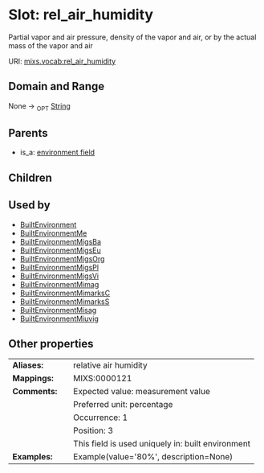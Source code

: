 
# Slot: rel_air_humidity


Partial vapor and air pressure, density of the vapor and air, or by the actual mass of the vapor and air

URI: [mixs.vocab:rel_air_humidity](https://w3id.org/mixs/vocab/rel_air_humidity)


## Domain and Range

None ->  <sub>OPT</sub> [String](types/String.md)

## Parents

 *  is_a: [environment field](environment_field.md)

## Children


## Used by

 * [BuiltEnvironment](BuiltEnvironment.md)
 * [BuiltEnvironmentMe](BuiltEnvironmentMe.md)
 * [BuiltEnvironmentMigsBa](BuiltEnvironmentMigsBa.md)
 * [BuiltEnvironmentMigsEu](BuiltEnvironmentMigsEu.md)
 * [BuiltEnvironmentMigsOrg](BuiltEnvironmentMigsOrg.md)
 * [BuiltEnvironmentMigsPl](BuiltEnvironmentMigsPl.md)
 * [BuiltEnvironmentMigsVi](BuiltEnvironmentMigsVi.md)
 * [BuiltEnvironmentMimag](BuiltEnvironmentMimag.md)
 * [BuiltEnvironmentMimarksC](BuiltEnvironmentMimarksC.md)
 * [BuiltEnvironmentMimarksS](BuiltEnvironmentMimarksS.md)
 * [BuiltEnvironmentMisag](BuiltEnvironmentMisag.md)
 * [BuiltEnvironmentMiuvig](BuiltEnvironmentMiuvig.md)

## Other properties

|  |  |  |
| --- | --- | --- |
| **Aliases:** | | relative air humidity |
| **Mappings:** | | MIXS:0000121 |
| **Comments:** | | Expected value: measurement value |
|  | | Preferred unit: percentage |
|  | | Occurrence: 1 |
|  | | Position: 3 |
|  | | This field is used uniquely in: built environment |
| **Examples:** | | Example(value='80%', description=None) |

